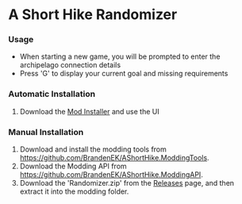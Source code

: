 # A Short Hike Randomizer

### Usage
- When starting a new game, you will be prompted to enter the archipelago connection details
- Press 'G' to display your current goal and missing requirements

### Automatic Installation
1. Download the [Mod Installer](https://github.com/BrandenEK/AShortHike.ModdingTools) and use the UI

### Manual Installation
1. Download and install the modding tools from https://github.com/BrandenEK/AShortHike.ModdingTools.
2. Download the Modding API from https://github.com/BrandenEK/AShortHike.ModdingAPI.
1. Download the 'Randomizer.zip' from the [Releases](https://github.com/BrandenEK/AShortHike.Randomizer/releases) page, and then extract it into the modding folder.
